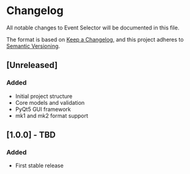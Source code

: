 # Changelog

All notable changes to Event Selector will be documented in this file.

The format is based on [Keep a Changelog](https://keepachangelog.com/en/1.0.0/),
and this project adheres to [Semantic Versioning](https://semver.org/spec/v2.0.0.html).

## [Unreleased]

### Added
- Initial project structure
- Core models and validation
- PyQt5 GUI framework
- mk1 and mk2 format support

## [1.0.0] - TBD

### Added
- First stable release
